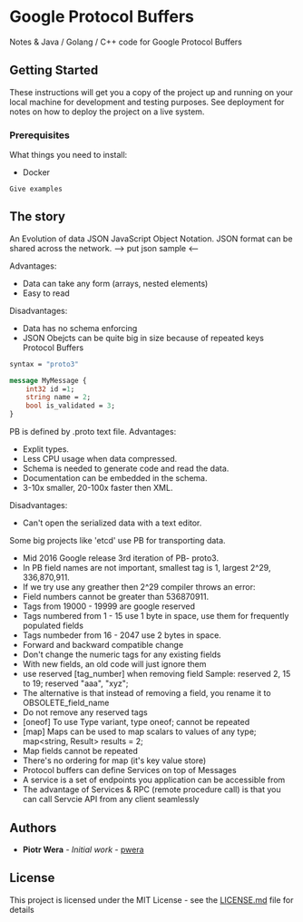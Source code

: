 # Google Protocol Buffers

Notes & Java / Golang / C++ code for Google Protocol Buffers

## Getting Started

These instructions will get you a copy of the project up and running on your local machine for development and testing purposes. See deployment for notes on how to deploy the project on a live system.

### Prerequisites

What things you need to install:
* Docker

```
Give examples
```


## The story

An Evolution of data
JSON JavaScript Object Notation. 
JSON format can be shared across the network.
--> put json sample <--

Advantages:
- Data can take any form (arrays, nested elements)
- Easy to read

Disadvantages:
- Data has no schema enforcing
- JSON Obejcts can be quite big in size because of repeated keys
Protocol Buffers
``` example.proto
syntax = "proto3"

message MyMessage {
    int32 id =1;
    string name = 2;
    bool is_validated = 3;
}
```
PB is defined by .proto text file.
Advantages:
- Explit types.
- Less CPU usage when data compressed.
- Schema is needed to generate code and read the data.
- Documentation can be embedded in the schema.
- 3-10x smaller, 20-100x faster then XML.

Disadvantages:
- Can't open the serialized data with a text editor.

Some big projects like 'etcd' use PB for transporting data.

- Mid 2016 Google release 3rd iteration of PB- proto3.
- In PB field names are not important, smallest tag is 1, largest 2^29, 336,870,911.
- If we try use any greather then 2^29 compiler throws an error:
- Field numbers cannot be greater than 536870911.
- Tags from 19000 - 19999 are google reserved
- Tags numbered from 1 - 15 use 1 byte in space, use them for frequently populated fields
- Tags numbeder from 16 - 2047 use 2 bytes in space. 
- Forward and backward compatible change
- Don't change the numeric tags for any existing fields
- With new fields, an old code will just ignore them
- use reserved [tag_number] when removing field
Sample: reserved 2, 15 to 19; reserved "aaa", "xyz";
- The alternative is that instead of removing a field, you rename it to OBSOLETE_field_name
- Do not remove any reserved tags
- [oneof] To use Type variant, type oneof; cannot be repeated 
- [map] Maps can be used to map scalars to values of any type; map<string, Result> results = 2;
- Map fields cannot be repeated
- There's no ordering for map (it's key value store)
- Protocol buffers can define Services on top of Messages
- A service is a set of endpoints you application can be accessible from
- The advantage of Services & RPC (remote procedure call) is that you can call Servcie API from any client seamlessly


## Authors

* **Piotr Wera** - *Initial work* - [pwera](https://github.com/pwera)

## License

This project is licensed under the MIT License - see the [LICENSE.md](LICENSE.md) file for details

